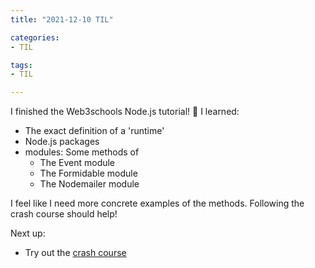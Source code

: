 ```yaml
---
title: "2021-12-10 TIL"

categories: 
- TIL

tags:
- TIL

---
```


I finished the Web3schools Node.js tutorial! 🤩 I learned:

- The exact definition of a 'runtime'
- Node.js packages
- modules: Some methods of
  - The Event module
  - The Formidable module
  - The Nodemailer module

I feel like I need more concrete examples of the methods. Following the crash course should help!

Next up:

- Try out the [crash course](https://youtu.be/fBNz5xF-Kx4)